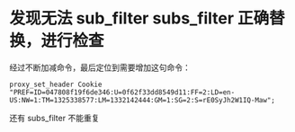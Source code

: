 # 发现无法 sub_filter subs_filter 正确替换，进行检查

经过不断加减命令，最后定位到需要增加这句命令：
```
proxy_set_header Cookie "PREF=ID=047808f19f6de346:U=0f62f33dd8549d11:FF=2:LD=en-US:NW=1:TM=1325338577:LM=1332142444:GM=1:SG=2:S=rE0SyJh2W1IQ-Maw";
```

还有 subs_filter 不能重复
